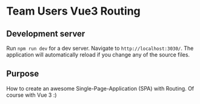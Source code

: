 
# Team Users Vue3 Routing

## Development server

Run `npm run dev` for a dev server. Navigate to `http://localhost:3030/`. The application will automatically reload if you change any of the source files.

## Purpose

How to create an awesome Single-Page-Application (SPA) with Routing. Of course with Vue 3 :)
